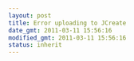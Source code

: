 ```yaml
---
layout: post
title: Error uploading to JCreate
date_gmt: 2011-03-11 15:56:16
modified_gmt: 2011-03-11 15:56:16
status: inherit
---
```


